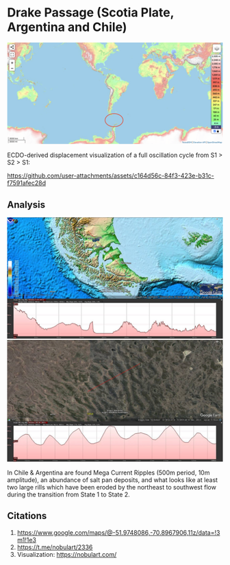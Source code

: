 # Drake Passage (Scotia Plate, Argentina and Chile)

![sa](img/drake-passage.png "sa")

ECDO-derived displacement visualization of a full oscillation cycle from S1 > S2 > S1:

https://github.com/user-attachments/assets/c164d56c-84f3-423e-b31c-f7591afec28d

## Analysis

![drake passage](img/drake-passage.jpg "Drake Passage")
![drake passage](img/drake-passage2.jpg "Drake Passage")

In Chile & Argentina are found Mega Current Ripples (500m period, 10m amplitude), an abundance of salt pan deposits, and what looks like at least two large rills which have been eroded by the northeast to southwest flow during the transition from State 1 to State 2.

## Citations

1. https://www.google.com/maps/@-51.9748086,-70.8967906,11z/data=!3m1!1e3
2. https://t.me/nobulart/2336
3. Visualization: https://nobulart.com/